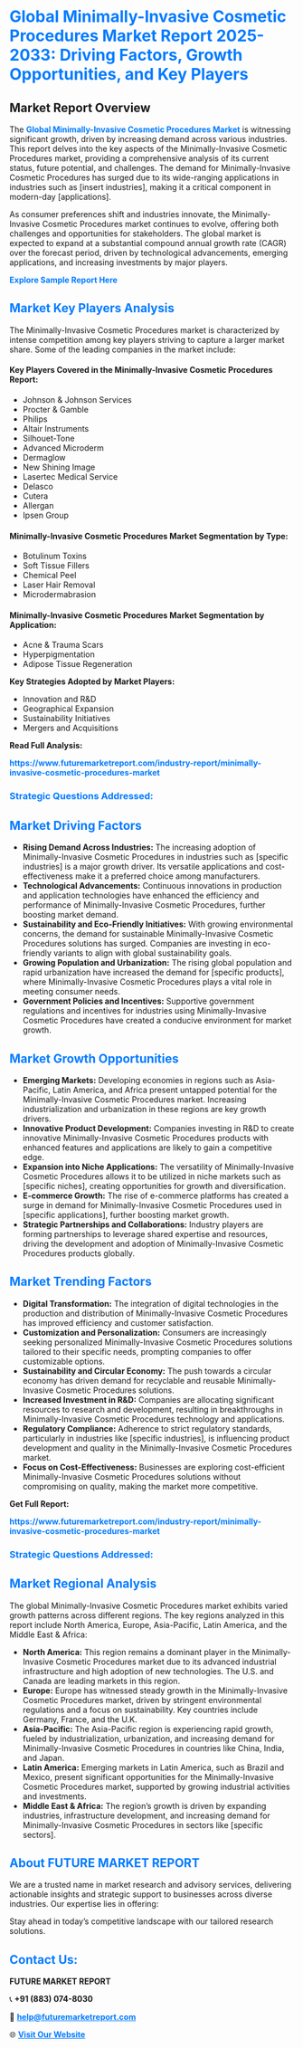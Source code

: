 <h1 style="color: #007BFF;">Global Minimally-Invasive Cosmetic Procedures Market Report 2025-2033: Driving Factors, Growth Opportunities, and Key Players</h1>

<section id="overview">
<h2>Market Report Overview</h2>
<p>The <a href="https://www.futuremarketreport.com/industry-report/minimally-invasive-cosmetic-procedures-market" style="color: #007BFF; text-decoration: none;"><strong>Global Minimally-Invasive Cosmetic Procedures Market</strong></a> is witnessing significant growth, driven by increasing demand across various industries. This report delves into the key aspects of the Minimally-Invasive Cosmetic Procedures market, providing a comprehensive analysis of its current status, future potential, and challenges. The demand for Minimally-Invasive Cosmetic Procedures has surged due to its wide-ranging applications in industries such as [insert industries], making it a critical component in modern-day [applications].</p>
<p>As consumer preferences shift and industries innovate, the Minimally-Invasive Cosmetic Procedures market continues to evolve, offering both challenges and opportunities for stakeholders. The global market is expected to expand at a substantial compound annual growth rate (CAGR) over the forecast period, driven by technological advancements, emerging applications, and increasing investments by major players.</p>
</section>

<section id="overview">
<p><a href="https://www.futuremarketreport.com/request-sample/reportId=63673" style="color: #007BFF; text-decoration: none;"><strong>Explore Sample Report Here</strong></a></p>
</section>

<section id="key-players">
<h2 style="color: #007BFF;">Market Key Players Analysis</h2>
<p>The Minimally-Invasive Cosmetic Procedures market is characterized by intense competition among key players striving to capture a larger market share. Some of the leading companies in the market include:</p>
<h4>Key Players Covered in the Minimally-Invasive Cosmetic Procedures Report:</h4>
<ul><li>Johnson &amp; Johnson Services</li><li>Procter &amp; Gamble</li><li>Philips</li><li>Altair Instruments</li><li>Silhouet-Tone</li><li>Advanced Microderm</li><li>Dermaglow</li><li>New Shining Image</li><li>Lasertec Medical Service</li><li>Delasco</li><li>Cutera</li><li>Allergan</li><li>Ipsen Group</li></ul>
<h4>Minimally-Invasive Cosmetic Procedures Market Segmentation by Type:</h4>
<ul><li>Botulinum Toxins</li><li>Soft Tissue Fillers</li><li>Chemical Peel</li><li>Laser Hair Removal</li><li>Microdermabrasion</li></ul>

<h4>Minimally-Invasive Cosmetic Procedures Market Segmentation by Application:</h4>
<ul><li>Acne &amp; Trauma Scars</li><li>Hyperpigmentation</li><li>Adipose Tissue Regeneration</li></ul>
<p><strong>Key Strategies Adopted by Market Players:</strong></p>
<ul>
<li>Innovation and R&D</li>
<li>Geographical Expansion</li>
<li>Sustainability Initiatives</li>
<li>Mergers and Acquisitions</li>
</ul>
</section>

<section>
<p><strong>Read Full Analysis: </strong></p><a href="https://www.futuremarketreport.com/industry-report/minimally-invasive-cosmetic-procedures-market" style="color: #007BFF; text-decoration: none;"><strong>https://www.futuremarketreport.com/industry-report/minimally-invasive-cosmetic-procedures-market</strong></a>
<h3 style="color: #007BFF;">Strategic Questions Addressed:</h3>
</section>

<section id="driving-factors">
<h2 style="color: #007BFF;">Market Driving Factors</h2>
<ul>
<li><strong>Rising Demand Across Industries:</strong> The increasing adoption of Minimally-Invasive Cosmetic Procedures in industries such as [specific industries] is a major growth driver. Its versatile applications and cost-effectiveness make it a preferred choice among manufacturers.</li>
<li><strong>Technological Advancements:</strong> Continuous innovations in production and application technologies have enhanced the efficiency and performance of Minimally-Invasive Cosmetic Procedures, further boosting market demand.</li>
<li><strong>Sustainability and Eco-Friendly Initiatives:</strong> With growing environmental concerns, the demand for sustainable Minimally-Invasive Cosmetic Procedures solutions has surged. Companies are investing in eco-friendly variants to align with global sustainability goals.</li>
<li><strong>Growing Population and Urbanization:</strong> The rising global population and rapid urbanization have increased the demand for [specific products], where Minimally-Invasive Cosmetic Procedures plays a vital role in meeting consumer needs.</li>
<li><strong>Government Policies and Incentives:</strong> Supportive government regulations and incentives for industries using Minimally-Invasive Cosmetic Procedures have created a conducive environment for market growth.</li>
</ul>
</section>

<section id="growth-opportunities">
<h2 style="color: #007BFF;">Market Growth Opportunities</h2>
<ul>
<li><strong>Emerging Markets:</strong> Developing economies in regions such as Asia-Pacific, Latin America, and Africa present untapped potential for the Minimally-Invasive Cosmetic Procedures market. Increasing industrialization and urbanization in these regions are key growth drivers.</li>
<li><strong>Innovative Product Development:</strong> Companies investing in R&D to create innovative Minimally-Invasive Cosmetic Procedures products with enhanced features and applications are likely to gain a competitive edge.</li>
<li><strong>Expansion into Niche Applications:</strong> The versatility of Minimally-Invasive Cosmetic Procedures allows it to be utilized in niche markets such as [specific niches], creating opportunities for growth and diversification.</li>
<li><strong>E-commerce Growth:</strong> The rise of e-commerce platforms has created a surge in demand for Minimally-Invasive Cosmetic Procedures used in [specific applications], further boosting market growth.</li>
<li><strong>Strategic Partnerships and Collaborations:</strong> Industry players are forming partnerships to leverage shared expertise and resources, driving the development and adoption of Minimally-Invasive Cosmetic Procedures products globally.</li>
</ul>
</section>

<section id="trending-factors">
<h2 style="color: #007BFF;">Market Trending Factors</h2>
<ul>
<li><strong>Digital Transformation:</strong> The integration of digital technologies in the production and distribution of Minimally-Invasive Cosmetic Procedures has improved efficiency and customer satisfaction.</li>
<li><strong>Customization and Personalization:</strong> Consumers are increasingly seeking personalized Minimally-Invasive Cosmetic Procedures solutions tailored to their specific needs, prompting companies to offer customizable options.</li>
<li><strong>Sustainability and Circular Economy:</strong> The push towards a circular economy has driven demand for recyclable and reusable Minimally-Invasive Cosmetic Procedures solutions.</li>
<li><strong>Increased Investment in R&D:</strong> Companies are allocating significant resources to research and development, resulting in breakthroughs in Minimally-Invasive Cosmetic Procedures technology and applications.</li>
<li><strong>Regulatory Compliance:</strong> Adherence to strict regulatory standards, particularly in industries like [specific industries], is influencing product development and quality in the Minimally-Invasive Cosmetic Procedures market.</li>
<li><strong>Focus on Cost-Effectiveness:</strong> Businesses are exploring cost-efficient Minimally-Invasive Cosmetic Procedures solutions without compromising on quality, making the market more competitive.</li>
</ul>
</section>

<section>
<p><strong>Get Full Report: </strong></p><a href="https://www.futuremarketreport.com/industry-report/minimally-invasive-cosmetic-procedures-market" style="color: #007BFF; text-decoration: none;"><strong>https://www.futuremarketreport.com/industry-report/minimally-invasive-cosmetic-procedures-market</strong></a>
<h3 style="color: #007BFF;">Strategic Questions Addressed:</h3>
</section>


<section id="regional-analysis">
<h2 style="color: #007BFF;">Market Regional Analysis</h2>
<p>The global Minimally-Invasive Cosmetic Procedures market exhibits varied growth patterns across different regions. The key regions analyzed in this report include North America, Europe, Asia-Pacific, Latin America, and the Middle East & Africa:</p>
<ul>
<li><strong>North America:</strong> This region remains a dominant player in the Minimally-Invasive Cosmetic Procedures market due to its advanced industrial infrastructure and high adoption of new technologies. The U.S. and Canada are leading markets in this region.</li>
<li><strong>Europe:</strong> Europe has witnessed steady growth in the Minimally-Invasive Cosmetic Procedures market, driven by stringent environmental regulations and a focus on sustainability. Key countries include Germany, France, and the U.K.</li>
<li><strong>Asia-Pacific:</strong> The Asia-Pacific region is experiencing rapid growth, fueled by industrialization, urbanization, and increasing demand for Minimally-Invasive Cosmetic Procedures in countries like China, India, and Japan.</li>
<li><strong>Latin America:</strong> Emerging markets in Latin America, such as Brazil and Mexico, present significant opportunities for the Minimally-Invasive Cosmetic Procedures market, supported by growing industrial activities and investments.</li>
<li><strong>Middle East & Africa:</strong> The region’s growth is driven by expanding industries, infrastructure development, and increasing demand for Minimally-Invasive Cosmetic Procedures in sectors like [specific sectors].</li>
</ul>
</section>

<footer>
<h2 style="color: #007BFF;">About FUTURE MARKET REPORT</h2>
<p>We are a trusted name in market research and advisory services, delivering actionable insights and strategic support to businesses across diverse industries. Our expertise lies in offering:</p>

<p>Stay ahead in today’s competitive landscape with our tailored research solutions.</p>

<h2 style="color: #007BFF;">Contact Us:</h2>
<p><strong>FUTURE MARKET REPORT</strong></p>
<p>📞 <strong>+91 (883) 074-8030</strong></p>
<p>📧 <strong><a href="mailto:help@futuremarketreport.com" style="color: #007BFF;">help@futuremarketreport.com</a></strong></p>
<p>🌐 <strong><a href="https://www.futuremarketreport.com/" style="color: #007BFF;">Visit Our Website</a></strong></p>
</footer>